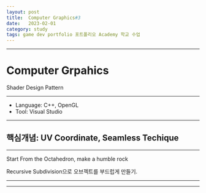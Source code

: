 ```yaml
---
layout: post
title:  Computer Graphics#3
date:   2023-02-01
category: study
tags: game dev portfolio 포트폴리오 Academy 학교 수업
---
```



---

# Computer Grpahics

Shader Design Pattern

---

- Language: C++, OpenGL
- Tool: Visual Studio

---

## 핵심개념: UV Coordinate, Seamless Techique

---

Start From the Octahedron, make a humble rock

Recursive Subdivision으로 오브젝트를 부드럽게 만들기.


---

---